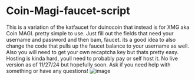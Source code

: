 # Coin-Magi-faucet-script
This is a variation of the katfaucet for duinocoin that instead is for XMG aka Coin MAGI. pretty simple to use. Just fill out the fields that need your username and password and then bam, faucet. its a good idea to also change the code that pulls up the faucet balance to your username as well. Also you will need to get your own recaptcha key but thats pretty easy. Hosting is kinda hard, youll need to probably pay or self host it. No live version as of 11/27/24 but hopefully soon. Ask if you need help with something or have any questions!
![image](https://github.com/user-attachments/assets/a867b37e-3ba7-4f9b-8c64-0f319040f09e)
